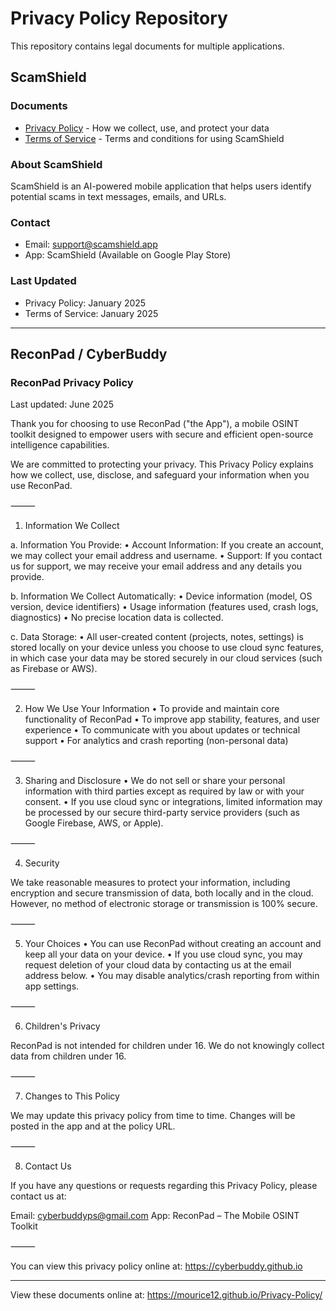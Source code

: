 # Privacy Policy Repository

This repository contains legal documents for multiple applications.

## ScamShield

### Documents
- [Privacy Policy](privacy-policy.md) - How we collect, use, and protect your data
- [Terms of Service](terms-of-service.md) - Terms and conditions for using ScamShield

### About ScamShield
ScamShield is an AI-powered mobile application that helps users identify potential scams in text messages, emails, and URLs.

### Contact
- Email: support@scamshield.app
- App: ScamShield (Available on Google Play Store)

### Last Updated
- Privacy Policy: January 2025
- Terms of Service: January 2025

---

## ReconPad / CyberBuddy

### ReconPad Privacy Policy

Last updated: June 2025

Thank you for choosing to use ReconPad ("the App"), a mobile OSINT toolkit designed to empower users with secure and efficient open-source intelligence capabilities.

We are committed to protecting your privacy. This Privacy Policy explains how we collect, use, disclose, and safeguard your information when you use ReconPad.

⸻

1. Information We Collect

a. Information You Provide:
	•	Account Information: If you create an account, we may collect your email address and username.
	•	Support: If you contact us for support, we may receive your email address and any details you provide.

b. Information We Collect Automatically:
	•	Device information (model, OS version, device identifiers)
	•	Usage information (features used, crash logs, diagnostics)
	•	No precise location data is collected.

c. Data Storage:
	•	All user-created content (projects, notes, settings) is stored locally on your device unless you choose to use cloud sync features, in which case your data may be stored securely in our cloud services (such as Firebase or AWS).

⸻

2. How We Use Your Information
	•	To provide and maintain core functionality of ReconPad
	•	To improve app stability, features, and user experience
	•	To communicate with you about updates or technical support
	•	For analytics and crash reporting (non-personal data)

⸻

3. Sharing and Disclosure
	•	We do not sell or share your personal information with third parties except as required by law or with your consent.
	•	If you use cloud sync or integrations, limited information may be processed by our secure third-party service providers (such as Google Firebase, AWS, or Apple).

⸻

4. Security

We take reasonable measures to protect your information, including encryption and secure transmission of data, both locally and in the cloud. However, no method of electronic storage or transmission is 100% secure.

⸻

5. Your Choices
	•	You can use ReconPad without creating an account and keep all your data on your device.
	•	If you use cloud sync, you may request deletion of your cloud data by contacting us at the email address below.
	•	You may disable analytics/crash reporting from within app settings.

⸻

6. Children's Privacy

ReconPad is not intended for children under 16. We do not knowingly collect data from children under 16.

⸻

7. Changes to This Policy

We may update this privacy policy from time to time. Changes will be posted in the app and at the policy URL.

⸻

8. Contact Us

If you have any questions or requests regarding this Privacy Policy, please contact us at:

Email: cyberbuddyps@gmail.com
App: ReconPad – The Mobile OSINT Toolkit

⸻

You can view this privacy policy online at:
https://cyberbuddy.github.io

---

View these documents online at: https://mourice12.github.io/Privacy-Policy/